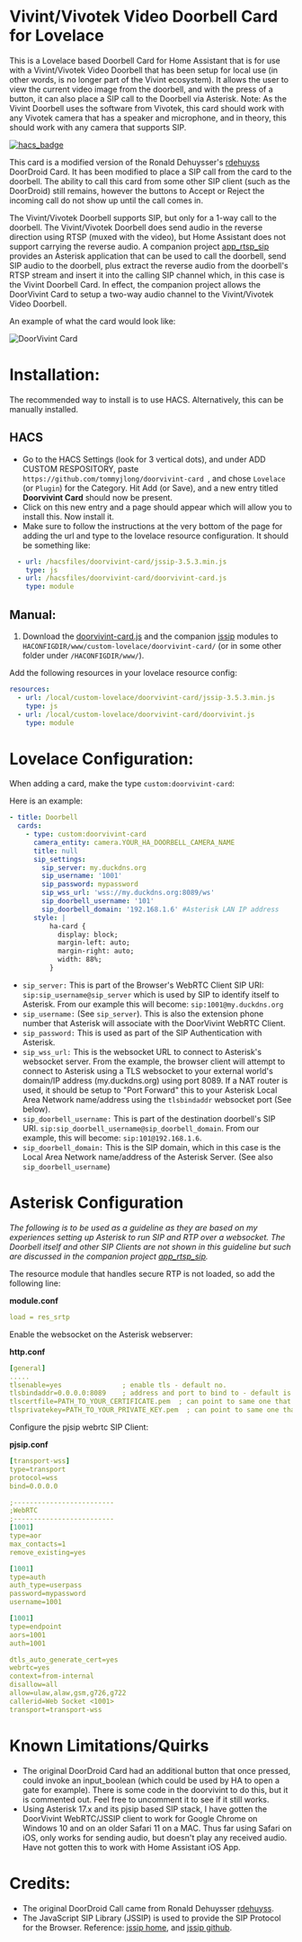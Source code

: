# Vivint/Vivotek Video Doorbell Card for Lovelace

This is a Lovelace based Doorbell Card for Home Assistant that is for use with a Vivint/Vivotek Video Doorbell that has been setup for local use (in other words, is no longer part of the Vivint ecosystem). It allows the user to view the current video image from the doorbell, and with the press of a button, it can also place a SIP call to the Doorbell via Asterisk.  Note: As the Vivint Doorbell uses the software from Vivotek, this card should work with any Vivotek camera that has a speaker and microphone, and in theory, this should work with any camera that supports SIP.

[![hacs_badge](https://img.shields.io/badge/HACS-Custom-orange.svg?style=for-the-badge)](https://github.com/custom-components/hacs)

This card is a modified version of the Ronald Dehuysser's [rdehuyss](https://github.com/rdehuyss/DoorDroid) DoorDroid Card.  It has been modified to place a SIP call from the card to the doorbell. The ability to call this card from some other SIP client (such as the DoorDroid) still remains, however the buttons to Accept or Reject the incoming call do not show up until the call comes in.

The Vivint/Vivotek Doorbell supports SIP, but only for a 1-way call to the doorbell.  The Vivint/Vivotek Doorbell does send audio in the reverse direction using RTSP (muxed with the video), but Home Assistant does not support carrying the reverse audio.  A companion project [app_rtsp_sip](https://github.com/tommyjlong/app_rtsp_sip) provides an Asterisk application that can be used to call the doorbell, send SIP audio to the doorbell, plus extract the reverse audio from the doorbell's RTSP stream and insert it into the calling SIP channel which, in this case is the Vivint Doorbell Card.  In effect, the companion project allows the DoorVivint Card to setup a two-way audio channel to the Vivint/Vivotek Video Doorbell.

An example of what the card would look like:



![DoorVivint Card](https://github.com/tommyjlong/doorvivint-card/blob/master/DoorVivint-Card.jpg?raw=true)

# Installation:
The recommended way to install is to use HACS. Alternatively, this can be manually installed.

## HACS
- Go to the HACS Settings (look for 3 vertical dots), and under ADD CUSTOM RESPOSITORY, paste ```https://github.com/tommyjlong/doorvivint-card ```, and chose ```Lovelace``` (or ```Plugin```) for the Category.  Hit Add (or Save), and a new entry titled **Doorvivint Card** should now be present.  
- Click on this new entry and a page should appear which will allow you to install this.  Now install it.
- Make sure to follow the instructions at the very bottom of the page for adding the url and type to the lovelace resource configuration.   It should be something like:
```yaml
  - url: /hacsfiles/doorvivint-card/jssip-3.5.3.min.js
    type: js
  - url: /hacsfiles/doorvivint-card/doorvivint-card.js
    type: module
```


## Manual:
1. Download the [doorvivint-card.js](https://github.com/tommyjlong/doorvivint-card/blob/master/dist/doorvivint-card.js) and the companion [jssip](https://github.com/tommyjlong/doorvivint-card/blob/master/dist/jssip-3.5.3.min.js) modules to `HACONFIGDIR/www/custom-lovelace/doorvivint-card/` (or in some other folder under `/HACONFIGDIR/www/`).

Add the following resources in your lovelace resource config:

```yaml
resources:
  - url: /local/custom-lovelace/doorvivint-card/jssip-3.5.3.min.js
    type: js
  - url: /local/custom-lovelace/doorvivint-card/doorvivint.js
    type: module

```

# Lovelace Configuration:

When adding a card, make the type `custom:doorvivint-card`:

Here is an example:
```yaml
- title: Doorbell
  cards:
    - type: custom:doorvivint-card
      camera_entity: camera.YOUR_HA_DOORBELL_CAMERA_NAME
      title: null
      sip_settings:
        sip_server: my.duckdns.org 
        sip_username: '1001'
        sip_password: mypassword 
        sip_wss_url: 'wss://my.duckdns.org:8089/ws'
        sip_doorbell_username: '101'
        sip_doorbell_domain: '192.168.1.6' #Asterisk LAN IP address
      style: |
          ha-card {
            display: block;
            margin-left: auto;
            margin-right: auto;
            width: 88%;
          }

```
- ```sip_server:``` This is part of the Browser's WebRTC Client SIP URI:  ```sip:sip_username@sip_server``` which is used by SIP to identify itself to Asterisk.  From our example this will become: ```sip:1001@my.duckdns.org```
- ```sip_username:```  (See ```sip_server```).  This is also the extension phone number that Asterisk will associate with the DoorVivint WebRTC Client.
- ```sip_password:``` This is used as part of the SIP Authentication with Asterisk.
- ```sip_wss_url:``` This is the websocket URL to connect to Asterisk's websocket server. From the example, the browser client will attempt to connect to Asterisk using a TLS websocket to your external world's domain/IP address (my.duckdns.org) using port 8089.  If a NAT router is used,  it should be setup to "Port Forward" this to your Asterisk Local Area Network name/address using the `tlsbindaddr` websocket port (See below).
- ```sip_doorbell_username:``` This is part of the destination doorbell's SIP URI. ```sip:sip_doorbell_username@sip_doorbell_domain```.  From our example, this will become: ```sip:101@192.168.1.6```.
- ```sip_doorbell_domain:```  This is the SIP domain, which in this case is the Local Area Network name/address of the Asterisk Server. (See also ```sip_doorbell_username```)

# Asterisk Configuration
*The following is to be used as a guideline as they are based on my experiences setting up Asterisk to run SIP and RTP over a websocket. The Doorbell itself and other SIP Clients are not shown in this guideline but such are discussed in the companion project [app_rtsp_sip](https://github.com/tommyjlong/app_rtsp_sip).*

The resource module that handles secure RTP is not loaded, so add the following line:

**module.conf**
```yaml
load = res_srtp
```
Enable the websocket on the Asterisk webserver:

**http.conf**
```yaml
[general]
.....
tlsenable=yes               ; enable tls - default no.
tlsbindaddr=0.0.0.0:8089    ; address and port to bind to - default is bindaddr and port 8089.
tlscertfile=PATH_TO_YOUR_CERTIFICATE.pem  ; can point to same one that HA uses.
tlsprivatekey=PATH_TO_YOUR_PRIVATE_KEY.pem  ; can point to same one that HA uses.
```
Configure the pjsip webrtc SIP Client:

**pjsip.conf** 
```yaml
[transport-wss]
type=transport
protocol=wss
bind=0.0.0.0

;-------------------------
;WebRTC
;-------------------------
[1001]
type=aor
max_contacts=1
remove_existing=yes

[1001]
type=auth
auth_type=userpass
password=mypassword 
username=1001

[1001]
type=endpoint
aors=1001
auth=1001

dtls_auto_generate_cert=yes
webrtc=yes
context=from-internal
disallow=all
allow=ulaw,alaw,gsm,g726,g722
callerid=Web Socket <1001>
transport=transport-wss
```

# Known Limitations/Quirks
- The original DoorDroid Card had an additional button that once pressed, could invoke an input_boolean (which could be used by HA to open a gate for example).  There is some code in the doorvivint to do this, but it is commented out. Feel free to uncomment it to see if it still works.
- Using Asterisk 17.x and its pjsip based SIP stack, I have gotten the DoorVivint WebRTC/JSSIP client to work for Google Chrome on Windows 10 and on an older Safari 11 on a MAC.  Thus far using Safari on iOS, only works for sending audio, but doesn't play any received audio.  Have not gotten this to work with Home Assistant iOS App.

# Credits:
- The original DoorDroid Call came from Ronald Dehuysser [rdehuyss](https://github.com/rdehuyss/DoorDroid).
- The JavaScript SIP Library (JSSIP) is used to provide the SIP Protocol for the Browser. Reference: [jssip home](https://jssip.net/), and [jssip github](https://github.com/versatica/JsSIP/).



